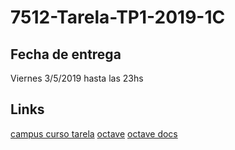 # 7512-Tarela-TP1-2019-1C

## Fecha de entrega
Viernes 3/5/2019 hasta las 23hs

## Links
[campus curso tarela](https://campus.fi.uba.ar/course/view.php?id=79)
[octave](https://www.gnu.org/software/octave)
[octave docs](https://octave.org/doc/interpreter)
